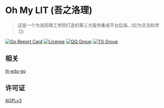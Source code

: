 # Oh My LIT (吾之洛理)

> 这是一个为洛阳理工学院打造的第三方服务集成平台后端...(仅为交流和学习)

[![Go Report Card](https://goreportcard.com/badge/github.com/icepie/oh-my-lit)](https://goreportcard.com/badge/github.com/icepie/oh-my-lit)
[![License](https://img.shields.io/github/license/icepie/oh-my-lit)](https://github.com/icepie/oh-my-lit/blob/dev/LICENSE)
[![QQ Group](https://img.shields.io/badge/qq%20group-647027400-red.svg)](https://jq.qq.com/?_wv=1027&k=lz0XyN86)
[![TG Group](https://img.shields.io/badge/tg%20group-lit_edu-blue.svg)](https://t.me/lit_edu)

## 相关

[lit-edu-go](https://github.com/icepie/oh-my-lit/tree/main)

## 许可证

[AGPLv3](https://github.com/icepie/lit-edu-go/blob/main/LICENSE)